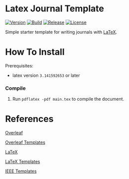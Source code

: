 # Latex Journal Template
[![Version](https://img.shields.io/github/v/release/tomdewildt/latex-journal-template?label=version)](https://github.com/tomdewildt/latex-journal-template/releases)
[![Build](https://img.shields.io/github/workflow/status/tomdewildt/latex-journal-template/ci/master)](https://github.com/tomdewildt/latex-journal-template/actions?query=workflow%3Aci)
[![Release](https://img.shields.io/github/workflow/status/tomdewildt/latex-journal-template/cd?label=release)](https://github.com/tomdewildt/latex-journal-template/actions?query=workflow%3Acd)
[![License](https://img.shields.io/github/license/tomdewildt/latex-journal-template)](https://github.com/tomdewildt/latex-journal-template/blob/master/LICENSE)

Simple starter template for writing journals with [LaTeX](https://www.latex-project.org/).

# How To Install

Prerequisites:
* latex version ```3.141592653``` or later

### Compile

1. Run ```pdflatex -pdf main.tex``` to compile the document.

# References

[Overleaf](https://www.overleaf.com/)

[Overleaf Templates](https://www.overleaf.com/latex/templates)

[LaTeX](https://www.latex-project.org/)

[LaTeX Templates](https://www.latextemplates.com/)

[IEEE Templates](https://www.ieee.org/conferences/publishing/templates.html)
